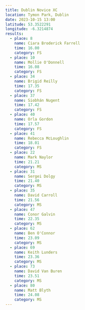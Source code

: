 ```yaml
---
title: Dublin Novice XC
location: Tymon Park, Dublin
date: 2023-10-15 13:00
latitude: 53.3522291
longitude: -6.3214874
results:
  - place: 8
    name: Ciara Broderick Farrell
    time: 16.00
    category: FS
  - place: 10
    name: Mollie O'Donnell
    time: 16.08
    category: FS
  - place: 34
    name: Brigid Reilly
    time: 17.35
    category: FS
  - place: 37
    name: Siobhán Nugent
    time: 17.42
    category: FS
  - place: 40
    name: Orla Gordon
    time: 17.57
    category: FS
  - place: 41
    name: Rebecca McLoughlin
    time: 18.01
    category: FS
  - place: 22
    name: Mark Naylor
    time: 21.21
    category: MS
  - place: 31
    name: Sergei Dolgy
    time: 21.40
    category: MS
  - place: 35
    name: David Carroll
    time: 21.56
    category: MS
  - place: 47
    name: Conor Galvin
    time: 22.35
    category: MS
  - place: 62
    name: Ben O'Connor
    time: 23.09
    category: MS
  - place: 69
    name: Keith Lunders
    time: 23.36
    category: MS
  - place: 73
    name: David Van Buren
    time: 23.51
    category: MS
  - place: 80
    name: Matt Blyth
    time: 24.08
    category: MS
---
```

